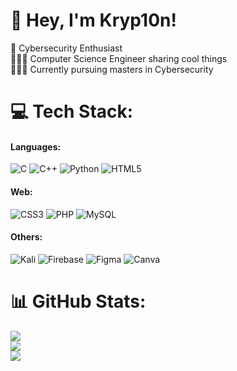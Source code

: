 # 👋 Hey, I'm Kryp10n!
💭 Cybersecurity Enthusiast<br/>
👩🏻‍💻 Computer Science Engineer sharing cool things<br/>
👩🏻‍🎓 Currently pursuing masters in Cybersecurity<br/>

# 💻 Tech Stack:
<h4>Languages: </h4>

![C](https://img.shields.io/badge/c-%2300599C.svg?style=for-the-badge&logo=c&logoColor=white)
![C++](https://img.shields.io/badge/c++-%2300599C.svg?style=for-the-badge&logo=c%2B%2B&logoColor=white)
![Python](https://img.shields.io/badge/python-3670A0?style=for-the-badge&logo=python&logoColor=ffdd54)
![HTML5](https://img.shields.io/badge/html5-%23E34F26.svg?style=for-the-badge&logo=html5&logoColor=white)
<h4>Web: </h4>

![CSS3](https://img.shields.io/badge/css3-%231572B6.svg?style=for-the-badge&logo=css3&logoColor=white)
![PHP](https://img.shields.io/badge/php-%23777BB4.svg?style=for-the-badge&logo=php&logoColor=white)
![MySQL](https://img.shields.io/badge/mysql-4479A1.svg?style=for-the-badge&logo=mysql&logoColor=white)
<h4>Others: </h4>

![Kali](https://img.shields.io/badge/Kali-268BEE?style=for-the-badge&logo=kalilinux&logoColor=white)
![Firebase](https://img.shields.io/badge/firebase-a08021?style=for-the-badge&logo=firebase&logoColor=ffcd34)
![Figma](https://img.shields.io/badge/figma-%23F24E1E.svg?style=for-the-badge&logo=figma&logoColor=white)
![Canva](https://img.shields.io/badge/Canva-%2300C4CC.svg?style=for-the-badge&logo=Canva&logoColor=white)
# 📊 GitHub Stats:
![](https://github-readme-stats.vercel.app/api?username=kryp10n&theme=tokyonight&hide_border=false&include_all_commits=false&count_private=false)<br/>
![](https://github-readme-streak-stats.herokuapp.com/?user=kryp10n&theme=tokyonight&hide_border=false)<br/>
![](https://github-readme-stats.vercel.app/api/top-langs/?username=kryp10n&theme=tokyonight&hide_border=false&include_all_commits=false&count_private=false&layout=compact)

<!--Made with GPRM-->
